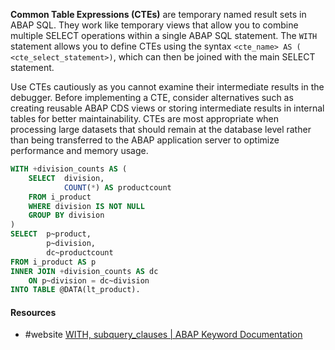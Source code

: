 **Common Table Expressions (CTEs)** are temporary named result sets in ABAP SQL. They work like temporary views that allow you to combine multiple SELECT operations within a single ABAP SQL statement.
The `WITH` statement allows you to define CTEs using the syntax `<cte_name> AS ( <cte_select_statement>)`, which can then be joined with the main SELECT statement.

Use CTEs cautiously as you cannot examine their intermediate results in the debugger. Before implementing a CTE, consider alternatives such as creating reusable ABAP CDS views or storing intermediate results in internal tables for better maintainability. CTEs are most appropriate when processing large datasets that should remain at the database level rather than being transferred to the ABAP application server to optimize performance and memory usage.

```SQL
WITH +division_counts AS (
	SELECT  division,
			COUNT(*) AS productcount
	FROM i_product
	WHERE division IS NOT NULL
	GROUP BY division
)
SELECT  p~product,
		p~division,
		dc~productcount
FROM i_product AS p
INNER JOIN +division_counts AS dc
	ON p~division = dc~division
INTO TABLE @DATA(lt_product).
```


#### Resources
- #website [WITH, subquery_clauses | ABAP Keyword Documentation](https://help.sap.com/doc/abapdocu_cp_index_htm/CLOUD/en-US/ABAPWITH_SUBQUERY.html)
